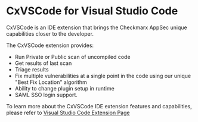 # CxVSCode for Visual Studio Code

CxVSCode is an IDE extension that brings the Checkmarx AppSec unique capabilities closer to the developer.

The CxVSCode extension provides:
- Run Private or Public scan of uncompiled code
- Get results of last scan 
- Triage results
- Fix multiple vulnerabilities at a single point in the code using our unique "Best Fix Location" algorithm
- Ability to change plugin setup in runtime
- SAML SSO login support.

To learn more about the CxVSCode IDE extension features and capabilities, please refer to [Visual Studio Code Extension Page](https://checkmarx.atlassian.net/wiki/spaces/SD/pages/1760952772/Visual+Studio+Code+Extension+Plugin)